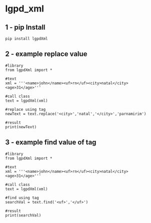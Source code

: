 # lgpd_xml
## 1 - pip Install
```
pip install lgpdXml
```
## 2 - example replace value
```
#library
from lgpdXml import *

#text
xml = '''<name>john</name><uf>rn</uf><city>natal</city><age>31</age>'''

#call class
text = lgpdXml(xml)

#replace using tag
newText = text.replace('<city>','natal','</city>','parnamirim')

#result
print(newText)
```
## 3 - example find value of tag
```
#library
from lgpdXml import *

#text
xml = '''<name>john</name><uf>rn</uf><city>natal</city><age>31</age>'''

#call class
text = lgpdXml(xml)

#find using tag
searchVal = text.find('<uf>','</uf>')

#result
print(searchVal)
```
